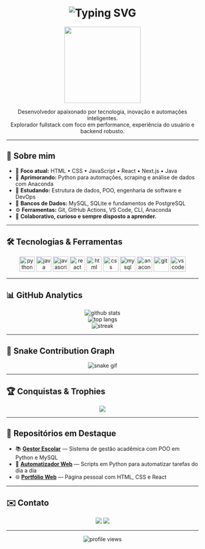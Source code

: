 <h1 align="center">
  <img src="https://readme-typing-svg.herokuapp.com/?font=Fira+Code&size=28&pause=800&color=36BCF7&center=true&vCenter=true&width=820&lines=Olá%2C+eu+sou+o+Henrique+Gustavo+König!;Bem-vindo+ao+meu+perfil+no+GitHub!;Happy+Coding+%F0%9F%92%BB" alt="Typing SVG" />
</h1>

<p align="center">
  <img src="https://media.giphy.com/media/qgQUggAC3Pfv687qPC/giphy.gif" width="200"/>
</p>

<p align="center">
  Desenvolvedor apaixonado por tecnologia, inovação e automações inteligentes.
  <br/>Explorador fullstack com foco em performance, experiência do usuário e backend robusto.
</p>

---

## 🚀 Sobre mim
- 🔭 **Foco atual:** HTML • CSS • JavaScript • React • Next.js • Java  
- 🌱 **Aprimorando:** Python para automações, scraping e análise de dados com Anaconda  
- 🧠 **Estudando:** Estrutura de dados, POO, engenharia de software e DevOps  
- 💾 **Bancos de Dados:** MySQL, SQLite e fundamentos de PostgreSQL  
- ⚙️ **Ferramentas:** Git, GitHub Actions, VS Code, CLI, Anaconda  
- 🤝 **Colaborativo, curioso e sempre disposto a aprender.**

---

## 🛠 Tecnologias & Ferramentas

<p align="center">
  <img src="https://cdn.jsdelivr.net/gh/devicons/devicon/icons/python/python-original.svg" height="40" alt="python"/>
  <img src="https://cdn.jsdelivr.net/gh/devicons/devicon/icons/java/java-original.svg" height="40" alt="java"/>
  <img src="https://cdn.jsdelivr.net/gh/devicons/devicon/icons/javascript/javascript-original.svg" height="40" alt="javascript"/>
  <img src="https://cdn.jsdelivr.net/gh/devicons/devicon/icons/react/react-original.svg" height="40" alt="react"/>
  <img src="https://cdn.jsdelivr.net/gh/devicons/devicon/icons/html5/html5-plain.svg" height="40" alt="html"/>
  <img src="https://cdn.jsdelivr.net/gh/devicons/devicon/icons/css3/css3-plain.svg" height="40" alt="css"/>
  <img src="https://cdn.jsdelivr.net/gh/devicons/devicon/icons/mysql/mysql-original.svg" height="40" alt="mysql"/>
  <img src="https://cdn.jsdelivr.net/gh/devicons/devicon/icons/anaconda/anaconda-original.svg" height="40" alt="anaconda"/>
  <img src="https://cdn.jsdelivr.net/gh/devicons/devicon/icons/git/git-original.svg" height="40" alt="git"/>
  <img src="https://cdn.jsdelivr.net/gh/devicons/devicon/icons/vscode/vscode-original.svg" height="40" alt="vscode"/>
</p>

---

## 📊 GitHub Analytics

<p align="center">
  <img src="https://github-readme-stats.vercel.app/api?username=Henrique-konig&show_icons=true&theme=radical&locale=pt_BR" alt="github stats" />
  <br/>
  <img src="https://github-readme-stats.vercel.app/api/top-langs/?username=Henrique-konig&layout=compact&theme=radical" alt="top langs" />
  <br/>
  <img src="https://github-readme-streak-stats.herokuapp.com/?user=Henrique-konig&theme=radical" alt="streak" />
</p>

---

## 🐍 Snake Contribution Graph

<p align="center">
  <img src="https://raw.githubusercontent.com/Henrique-konig/Henrique-konig/output/github-contribution-grid-snake.svg" alt="snake gif"/>
</p>

---

## 🏆 Conquistas & Trophies

<p align="center">
  <img src="https://github-profile-trophy.vercel.app/?username=Henrique-konig&theme=onedark&no-frame=true&no-bg=true&margin-w=4" />
</p>

---

## 📁 Repositórios em Destaque

- 📚 [**Gestor Escolar**](https://github.com/Henrique-konig/sistema-escolar) — Sistema de gestão acadêmica com POO em Python e MySQL
- 🤖 [**Automatizador Web**](https://github.com/Henrique-konig/automacoes-python) — Scripts em Python para automatizar tarefas do dia a dia
- 🌐 [**Portfólio Web**](https://github.com/Henrique-konig/portfolio) — Página pessoal com HTML, CSS e React

---

## ✉️ Contato

<p align="center">
  <a href="henrique_konig@estudante.sesisenai.org.br"><img src="https://img.shields.io/badge/-Email-EA4335?style=flat&logo=Gmail&logoColor=white"/></a>
  <a href="https://www.linkedin.com/in/henrique-konig/" target="_blank"><img src="https://img.shields.io/badge/-LinkedIn-0A66C2?style=flat&logo=Linkedin&logoColor=white"/></a>
</p>

---

<p align="center">
  <img src="https://komarev.com/ghpvc/?username=Henrique-konig&label=Profile+views&color=0e75b6&style=flat" alt="profile views"/>
</p>

<!--
**Henrique-konig/Henrique-konig** é um ✨ _repositório README de perfil_ ✨.  
Este arquivo aparece automaticamente no topo do seu perfil GitHub!
-->
